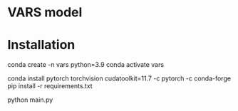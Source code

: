 
# VARS model

# Installation

conda create -n vars python=3.9
conda activate vars

conda install pytorch torchvision cudatoolkit=11.7 -c pytorch -c conda-forge
pip install -r requirements.txt

python main.py
